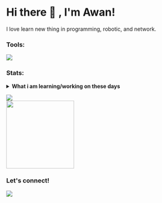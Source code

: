 # Hi there 👋 , I'm Awan!
I love learn new thing in programming, robotic, and network.  

### Tools:
<p>
    <img src="https://img.shields.io/badge/Text%20Editor-Visual%20Studio%20Code-blue?&logo=visual%20studio%20code&logoColor=blue" />
</p>

### Stats:
<details>
 <summary><strong>What i am learning/working on these days</strong></summary>
    - 🔭 I’m currently learn in University Mulawarman </br>
    - 👾 Play games to pass the time.</br>
    - 👻 learn while playing.
</details>
<p>
    <img src="https://github-readme-stats.vercel.app/api?username=awansetyawan&hide=contribs,prs&show_icons=true&hide_border=true&title_color=000" />
    <br>
    <img src="https://github-readme-stats.vercel.app/api/top-langs/?username=awansetyawan&layout=compact" height=180 />
</p>

### Let's connect!
<p>
    <a href="https://www.instagram.com/awanxx_/"><img src="https://seeklogo.com/images/I/instagram-circle-logo-E285122AB7-seeklogo.com.png" /></a>
</p>
